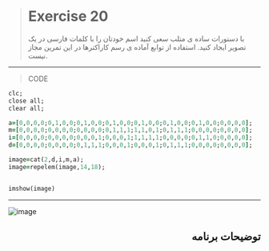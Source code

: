 
> # Exercise 20
>با دستورات ساده ی متلب سعی کنید اسم خودتان را با کلمات فارسی در یک تصویر ایجاد کنید. استفاده از توابع آماده ی رسم کاراکترها در این تمرین مجاز نیست.
***
>CODE
```ruby
clc;
close all;
clear all;

a=[0,0,0,0;0,1,0,0;0,1,0,0;0,1,0,0;0,1,0,0;0,1,0,0;0,1,0,0;0,0,0,0];
m=[0,0,0,0;0,0,0,0;0,0,0,0;0,1,1,1;1,1,0,1;0,1,1,1;0,0,0,0;0,0,0,0];
i=[0,0,0,0;0,0,0,0;0,0,0,1;0,0,0,1;1,1,1,1;0,0,0,0;0,1,1,0;0,0,0,0];
d=[0,0,0,0;0,0,0,0;0,1,1,1;0,0,0,1;0,0,0,1;0,1,1,1;0,0,0,0;0,0,0,0];

image=cat(2,d,i,m,a);
image=repelem(image,14,18);


imshow(image)
```
****
![image](https://user-images.githubusercontent.com/48456571/113310467-820a9b80-931d-11eb-8630-d5e412b92603.png)


<div dir="rtl">
<h2>توضیحات برنامه</h2> <br />

</div>
